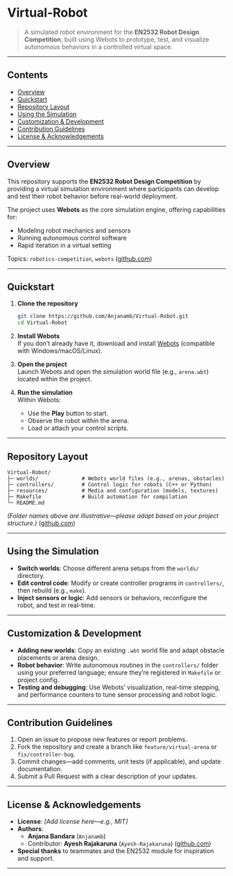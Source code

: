 # Virtual-Robot

> A simulated robot environment for the **EN2532 Robot Design Competition**, built using Webots to prototype, test, and visualize autonomous behaviors in a controlled virtual space.

---

## Contents

- [Overview](#overview)  
- [Quickstart](#quickstart)  
- [Repository Layout](#repository-layout)  
- [Using the Simulation](#using-the-simulation)  
- [Customization & Development](#customization--development)  
- [Contribution Guidelines](#contribution-guidelines)  
- [License & Acknowledgements](#license--acknowledgements)

---

## Overview

This repository supports the **EN2532 Robot Design Competition** by providing a virtual simulation environment where participants can develop and test their robot behavior before real-world deployment.

The project uses **Webots** as the core simulation engine, offering capabilities for:

- Modeling robot mechanics and sensors
- Running autonomous control software
- Rapid iteration in a virtual setting

Topics: `robotics-competition`, `webots` ([github.com](https://github.com/Anjanamb/Virtual-Robot))

---

## Quickstart

1. **Clone the repository**
   ```bash
   git clone https://github.com/Anjanamb/Virtual-Robot.git
   cd Virtual-Robot
   ```

2. **Install Webots**  
   If you don’t already have it, download and install [Webots](https://cyberbotics.com) (compatible with Windows/macOS/Linux).

3. **Open the project**  
   Launch Webots and open the simulation world file (e.g., `arena.wbt`) located within the project.

4. **Run the simulation**  
   Within Webots:
   - Use the **Play** button to start.
   - Observe the robot within the arena.
   - Load or attach your control scripts.

---

## Repository Layout

```
Virtual-Robot/
├─ worlds/              # Webots world files (e.g., arenas, obstacles)
├─ controllers/         # Control logic for robots (C++ or Python)
├─ resources/           # Media and configuration (models, textures)
├─ Makefile             # Build automation for compilation
└─ README.md
```

*(Folder names above are illustrative—please adapt based on your project structure.)* ([github.com](https://github.com/Anjanamb/Virtual-Robot))

---

## Using the Simulation

- **Switch worlds**: Choose different arena setups from the `worlds/` directory.
- **Edit control code**: Modify or create controller programs in `controllers/`, then rebuild (e.g., `make`).
- **Inject sensors or logic**: Add sensors or behaviors, reconfigure the robot, and test in real-time.

---

## Customization & Development

- **Adding new worlds**: Copy an existing `.wbt` world file and adapt obstacle placements or arena design.
- **Robot behavior**: Write autonomous routines in the `controllers/` folder using your preferred language; ensure they’re registered in `Makefile` or project config.
- **Testing and debugging**: Use Webots’ visualization, real-time stepping, and performance counters to tune sensor processing and robot logic.

---

## Contribution Guidelines

1. Open an issue to propose new features or report problems.
2. Fork the repository and create a branch like `feature/virtual-arena` or `fix/controller-bug`.
3. Commit changes—add comments, unit tests (if applicable), and update documentation.
4. Submit a Pull Request with a clear description of your updates.

---

## License & Acknowledgements

- **License**: *[Add license here—e.g., MIT]*  
- **Authors**:  
  - **Anjana Bandara** (`Anjanamb`)  
  - Contributor: **Ayesh Rajakaruna** (`Ayesh‑Rajakaruna`) ([github.com](https://github.com/Anjanamb/Virtual-Robot))  
- **Special thanks** to teammates and the EN2532 module for inspiration and support.

---
